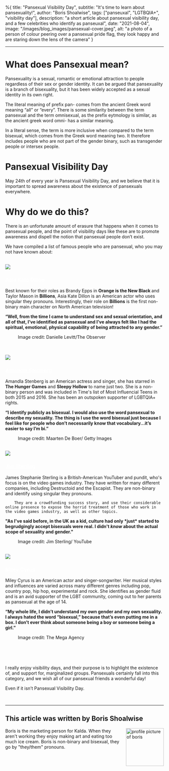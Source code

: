 %{
title: "Pansexual Visibility Day",
subtitle: "It's time to learn about pansexuality!",
author: "Boris Shoalwise",
tags: ["panseuxal", "LGTBQIA+", "visibility day"],
description: "a short article about pansexual visibility day, and a few celebrities who identify as panseuxal",
date: "2021-08-04",
image: "/images/blog_images/pansexual-cover.jpeg",
alt: "a photo of a person of colour peering over a pansexual pride flag, they look happy and are staring down the lens of the camera"
}

---


# What does Pansexual mean? 

Pansexuality is a sexual, romantic or emotional attraction to people regardless of their sex or gender identity. 
It can be argued that pansexuality is a branch of bisexuality, but it has been widely accepted as a sexual identity in its own right. 

The literal meaning of prefix pan- comes from the ancient Greek word meaning “all” or “every”. There is some similarity between the term pansexual and the term omnisexual, as the prefix eytmology is similar, as the ancient greek word omni- has a similar meaning. 

In a literal sense, the term is more inclusive when compared to the term bisexual, which comes from the Greek word meaning two. It therefore includes people who are not part of the gender binary, such as transgender people or intersex people. 

# Pansexual Visibility Day 

May 24th of every year is Pansexual Visibility Day, and we believe that it is important to spread awareness about the existence of pansexuals everywhere. 

# Why do we do this? 
There is an unfortunate amount of erasure that happens when it comes to pansexual people, and the point of visibility days like these are to promote awareness and dispell the notion that pansexual people don’t exist. 

We have compiled a list of famous people who are pansexual, who you may not have known about: 

<br/>

<!--- Asia Kate Dillon --->

<div>

<img class="blog-profile-image" src="/images/blog_images/pansexual-photos/asia-kate-dillon.jpeg">

<h3 class="blog-profile-caption">
 <a style="color: white;" href="https://www.imdb.com/name/nm3545872/" target="_blank">Asia Kate Dillon</a>
</h3>



<p>
Best known for their roles as Brandy Epps in <strong>Orange is the New Black   </strong>   and Taylor Mason in <strong>Billions</strong>, Asia Kate Dillon is an American actor who uses singular they pronouns. Interestingly, their role on <strong>Billions</strong> is the first non-binary main character on North American television! 
</p> 


<p>
   <strong> “Well, from the time I came to understand sex and sexual orientation, and all of that, I’ve identified as pansexual and I’ve always felt like I had the spiritual, emotional, physical capability of being attracted to any gender.” </strong>
</p> 


<p class="image-caption" style="padding-left:40px;">
    Image credit: Danielle Levitt/The Observer
</p>

</div>

<br/>
<br/>

<!--- Amandla ---->

<div>

<img class="blog-profile-image" src="/images/blog_images/pansexual-photos/amandla-stenberg.jpeg">

<h3 class="blog-profile-caption">
 <a style="color: white" href="https://www.instagram.com/amandlastenberg/?hl=en" target="_blank">Amandla Stenberg</a>
</h3>

<p>
Amandla Stenberg is an American actress and singer, she has starred in <strong>The Hunger Games</strong> and <strong>Sleepy Hollow</strong> to name just two. She is a non-binary person and was included in Time's list of Most Influencial Teens in both 2015 and 2016. She has been an outspoken supporter of LGBTQIA+ rights. 
</p>

<p>
    <strong>“I identify publicly as bisexual. I would also use the word pansexual to describe my sexuality. The thing is I use the word bisexual just because I feel like for people who don’t necessarily know that vocabulary…it’s easier to say I’m bi.” </strong>
</p>

<p class="image-caption" style="padding-left:40px;">
    Image credit: Maarten De Boer/ Getty Images
</p>

</div>

<br/>

<!--- Jim Sterling ---->

<div>

 <img class="blog-profile-image" src="/images/blog_images/pansexual-photos/jim-sterling.jpeg">

<h3 class="blog-profile-caption">
    <a style="color: white" href="https://twitter.com/JimSterling?ref_src=twsrc%5Egoogle%7Ctwcamp%5Eserp%7Ctwgr%5Eauthor" target="_blank"> Jim Sterling</a>
</h3>

<p>
        James Stephanie Sterling is a British-American YouTuber and pundit, who's focus is on the video games industry. They have written for many different companies, including Destructoid and the Escapist. They are non-binary and identify using singular they pronouns. 

        They are a crowdfunding success story, and use their considerable online presence to expose the horrid treatment of those who work in the video games industry, as well as other topics. 
</p>

<p>
<strong> "As I've said before, in the UK as a kid, culture had only *just* started to begrudgingly accept bisexuals were real. I didn't <i>know</i> about the actual scope of sexuality and gender." 
 </strong>
</p>

<p class="image-caption" style="padding-left:40px; ">
    Image credit: Jim Sterling/ YouTube
</p>

</div>

<br/>

<!--- Miley --->

<div>

<img class="blog-profile-image" src="/images/blog_images/pansexual-photos/miley-cyrus.jpeg">

<h3 class="blog-profile-caption">
    <a style="color:white"href="https://www.instagram.com/mileycyrus/?hl=en" target="_blank">Miley Cyrus</a>
</h3>

<p>
Miley Cyrus is an American actor and singer-songwriter. Her musical styles and influences are varied across many different genres including pop, country pop, hip hop, experimental and rock. She identifies as gender fluid and is an avid supporter of the LGBT community, coming out to her parents as pansexual at the age of 14. 
</p>

<p>
<strong>“My whole life, I didn’t understand my own gender and my own sexuality. I always hated the word “bisexual,” because that’s even putting me in a box. I don’t ever think about someone being a boy or someone being a girl.” </strong>
</p>

<p class="image-caption" style="padding-left:40px; ">
    Image credit: The Mega Agency
</p>

<br/>
<br/>
<br/>


<!--- Sign off ---->

<p>
I really enjoy visibility days, and their purpose is to highlight the existence of, and support for, marginalized groups. Pansexuals certainly fall into this category, and we wish all of our pansexual friends a wonderful day! 

Even if it isn’t Pansexual Visibility Day. 
</p>
<br/>
<hr/>

<h2> This article was written by Boris Shoalwise </h2>

<img src="/images/blog_images/profile-pics/boris-profile.jpeg" alt="profile picture of boris" width="120" height="120" style="float:right;margin-left:10px">
<p>Boris is the marketing person for Kalda. When they aren't working they enjoy making art and eating too much ice cream. Boris is non-binary and bisexual, they go by "they/them" pronouns. </p>

